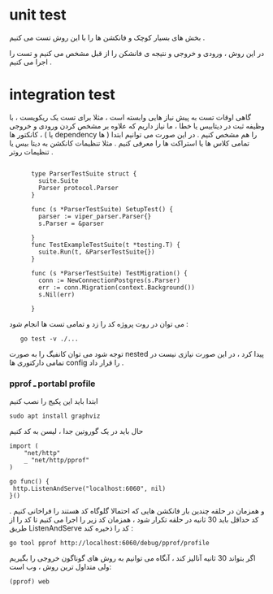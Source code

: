 # unit test

بخش های بسیار کوچک و فانکشن ها را با این روش تست می کنیم .

در این روش ، ورودی و خروجی و نتیجه ی فانشکن را از قبل مشخص می کنیم و تست را اجرا می کنیم .

# integration test

گاهی اوقات تست به پیش نیاز هایی وابسته است ، مثلا برای تست یک ریکویست ، با وظیفه ثبت در دیتابیس یا خطا ، ما نیاز داریم که علاوه بر مشخص کردن ورودی و خروجی ، کانکتور ها ( یا dependency ها ) را هم مشخص کنیم . در این صورت می توانیم ابتدا تمامی کلاس ها یا استراکت ها را معرفی کنیم . مثلا تنظیمات کانکشن به دیتا بیس یا تنظیمات روتر . 
```
 
      type ParserTestSuite struct {
        suite.Suite
        Parser protocol.Parser
      }

      func (s *ParserTestSuite) SetupTest() {
        parser := viper_parser.Parser{}
        s.Parser = &parser

      }
      func TestExampleTestSuite(t *testing.T) {
        suite.Run(t, &ParserTestSuite{})
      }

      func (s *ParserTestSuite) TestMigration() {
        conn := NewConnectionPostgres(s.Parser)
        err := conn.Migration(context.Background())
        s.Nil(err)

      }

```

می توان در روت پروژه کد را زد و تمامی تست ها انجام شود : 
```
   go test -v ./... 
```

توجه شود می توان کانفیگ را به صورت nested پیدا کرد ، در این صورت نیازی نیست در تمامی دارکتوری ها config  را قرار داد .

### pprof ـ portabl profile 
ابتدا باید این پکیج را نصب کنیم
   
    sudo apt install graphviz
   
حال باید در یک گوروتین جدا ، لیسن به کد کنیم 


    import (
    	"net/http"
    	_ "net/http/pprof"
    )

    go func() {
     http.ListenAndServe("localhost:6060", nil)
    }()

             
و همزمان در حلقه چندین بار فانکشن هایی که احتمالا گلوگاه کد هستند را فراخانی کنیم . کد حداقل باید 30 ثانیه در حلقه تکرار شود ، همزمان کد زیر را اجرا می کنیم تا کد را از طریق ListenAndServe کد را ذخیره کند :

    go tool pprof http://localhost:6060/debug/pprof/profile
اگر بتواند 30 ثانیه آنالیز کند ، آنگاه می توانیم به روش های گوناگون خروجی را بگیریم ولی متداول ترین روش ، وب است:

    (pprof) web

